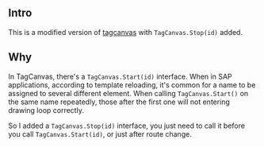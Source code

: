 ## Intro

This is a modified version of [tagcanvas](http://www.goat1000.com/tagcanvas.php) with `TagCanvas.Stop(id)` added.

## Why

In TagCanvas, there's a `TagCanvas.Start(id)` interface. When in SAP applications, according to template reloading, it's common for a name to be assigned to several different element. When calling `TagCanvas.Start()` on the same name repeatedly, those after the first one will not entering drawing loop correctly.

So I added a `TagCanvas.Stop(id)` interface, you just need to call it before you call `TagCanvas.Start(id)`, or just after route change.
